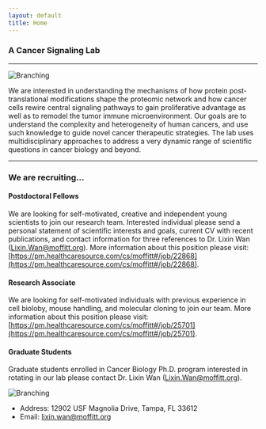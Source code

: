 ```yaml
---
layout: default
title: Home
---
```


###  A Cancer Signaling Lab
* * *
![Branching](./pics/maxresdefault-small.png)

We are interested in understanding the mechanisms of how protein post-translational modifications shape the proteomic network and how cancer cells rewire central signaling pathways to gain proliferative advantage as well as to remodel the tumor immune microenvironment. Our goals are to understand the complexity and heterogeneity of human cancers, and use such knowledge to guide novel cancer therapeutic strategies. The lab uses multidisciplinary approaches to address a very dynamic range of scientific questions in cancer biology and beyond.

* * *
###  We are recruiting...

#### Postdoctoral Fellows
We are looking for self-motivated, creative and independent young scientists to join our research team. Interested individual please send a personal statement of scientific interests and goals, current CV with recent publications, and contact information for three references to Dr. Lixin Wan (Lixin.Wan@moffitt.org). More information about this position please visit: [https://pm.healthcaresource.com/cs/moffitt#/job/22868](https://pm.healthcaresource.com/cs/moffitt#/job/22868).

#### Research Associate
We are looking for self-motivated individuals with previous experience in cell bioloby, mouse handling, and molecular cloning to join our team. More information about this position please visit: [https://pm.healthcaresource.com/cs/moffitt#/job/25701](https://pm.healthcaresource.com/cs/moffitt#/job/25701).

#### Graduate Students
Graduate students enrolled in Cancer Biology Ph.D. program interested in rotating in our lab please contact Dr. Lixin Wan (Lixin.Wan@moffitt.org).

![Branching](./pics/Moffitt-pano-exterior-with-bridge-for-print_300_gray-small.png)

- Address: 12902 USF Magnolia Drive, Tampa, FL 33612
- Email: lixin.wan@moffitt.org
